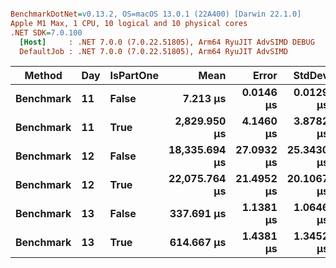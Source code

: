 ``` ini

BenchmarkDotNet=v0.13.2, OS=macOS 13.0.1 (22A400) [Darwin 22.1.0]
Apple M1 Max, 1 CPU, 10 logical and 10 physical cores
.NET SDK=7.0.100
  [Host]     : .NET 7.0.0 (7.0.22.51805), Arm64 RyuJIT AdvSIMD DEBUG
  DefaultJob : .NET 7.0.0 (7.0.22.51805), Arm64 RyuJIT AdvSIMD


```
|    Method | Day | IsPartOne |          Mean |      Error |     StdDev |
|---------- |---- |---------- |--------------:|-----------:|-----------:|
| **Benchmark** |  **11** |     **False** |      **7.213 μs** |  **0.0146 μs** |  **0.0129 μs** |
| **Benchmark** |  **11** |      **True** |  **2,829.950 μs** |  **4.1460 μs** |  **3.8782 μs** |
| **Benchmark** |  **12** |     **False** | **18,335.694 μs** | **27.0932 μs** | **25.3430 μs** |
| **Benchmark** |  **12** |      **True** | **22,075.764 μs** | **21.4952 μs** | **20.1067 μs** |
| **Benchmark** |  **13** |     **False** |    **337.691 μs** |  **1.1381 μs** |  **1.0646 μs** |
| **Benchmark** |  **13** |      **True** |    **614.667 μs** |  **1.4381 μs** |  **1.3452 μs** |
